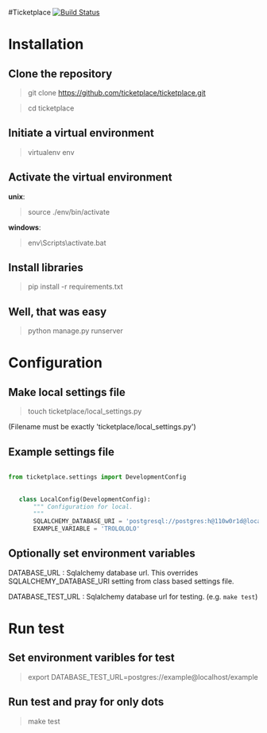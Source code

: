 #Ticketplace
[![Build Status](https://travis-ci.org/Ticketplace/ticketplace.svg)](https://travis-ci.org/Ticketplace/ticketplace)

# Installation

## Clone the repository

  > git clone https://github.com/ticketplace/ticketplace.git

  > cd ticketplace

## Initiate a virtual environment

  > virtualenv env

## Activate the virtual environment

**unix**:
 
  > source ./env/bin/activate

**windows**:
 
  > env\Scripts\activate.bat

## Install libraries

  > pip install -r requirements.txt

## Well, that was easy

  > python manage.py runserver

# Configuration

## Make local settings file

  > touch ticketplace/local_settings.py

(Filename must be exactly 'ticketplace/local_settings.py')
  
## Example settings file

```python

from ticketplace.settings import DevelopmentConfig
   
   
   class LocalConfig(DevelopmentConfig):
       """ Configuration for local.
       """
       SQLALCHEMY_DATABASE_URI = 'postgresql://postgres:h@110w0r1d@localhost/ticketplace'
       EXAMPLE_VARIABLE = 'TROLOLOLO'
```

## Optionally set environment variables

DATABASE_URL : Sqlalchemy database url. This overrides SQLALCHEMY_DATABASE_URI setting from class based settings file.

DATABASE_TEST_URL : Sqlalchemy database url for testing. (e.g. `make test`)

# Run test

## Set environment varibles for test

  > export DATABASE_TEST_URL=postgres://example@localhost/example
  
## Run test and pray for only dots

  > make test
